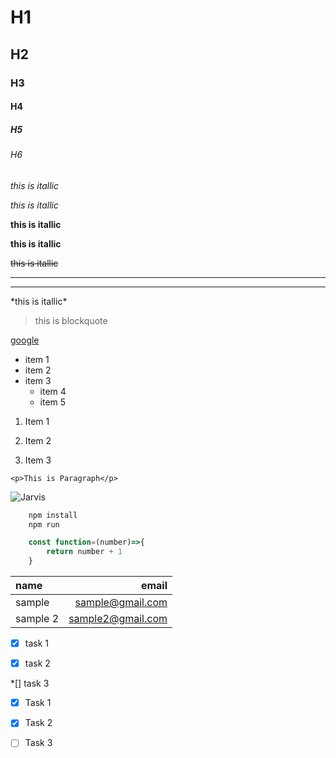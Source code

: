 <!--Headings-->
# H1
## H2
### H3
#### H4
##### H5
###### H6

<!--Itallic-->

*this is itallic* 

_this is itallic_

<!--Strong-->

**this is itallic** 

__this is itallic__

<!--Strike Through-->

~~this is itallic~~

<!--Horizontal Rule-->

---
___

<!--Escape Characters-->

\*this is itallic\* 

<!--Blockquote-->

> this is blockquote

<!--Links-->

[google](www.google.com "to google")

<!--UL-->

* item 1
* item 2
* item 3
    * item 4
    * item 5

<!--OL-->

1. Item 1

1. Item 2

1. Item 3

<!--Inline Code Block-->

`<p>This is Paragraph</p>`

<!--Images-->

![Jarvis](https://repository-images.githubusercontent.com/367071568/a0833ac3-dfd7-4386-951f-b59e0caa8c96)


<!--GitHub Markdown-->

<!-- Code Blocks-->

```bash
    npm install
    npm run
```

```javascript
    const function=(number)=>{
        return number + 1
    }

```
<!-- Tables-->

| name | email |
|:------|-------:|
|sample|sample@gmail.com|
|sample 2| sample2@gmail.com|


<!-- TaskList-->
*[x] task 1

*[x] task 2

*[] task 3

*[x] Task 1
*[x] Task 2
*[ ] Task 3


